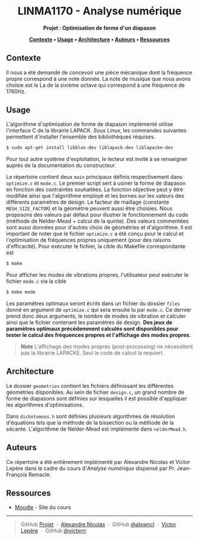 <h1 align="center">
  <br>
  LINMA1170 - Analyse numérique
  <br>
</h1>

<h4 align="center">Projet : Optimisation de forme d'un diapason

<p align="center">
  <a href="#contexte">Contexte</a> •
  <a href="#usage">Usage</a> •
  <a href="#architecture">Architecture</a> •
  <a href="#auteurs">Auteurs</a> •
  <a href="#ressources">Ressources</a>
</p>

## Contexte

Il nous a été demandé de concevoir une pièce mécanique dont la fréquence propre correspond à une note donnée. La note de musique que nous avons choisie est le La de la sixième octave qui correspond à une fréquence de 1760Hz.

## Usage

L'algorithme d'optimisation de forme de diapason implémenté utilise l'interface C de la librairie LAPACK. *Sous Linux*, les commandes suivantes permettent d'installer l'ensemble des bibliothèques réquises. 
```bash
$ sudo apt-get install libblas-dev liblapack-dev liblapacke-dev
```
Pour tout autre système d'exploitation, le lecteur est invité à se renseigner auprès de la documentation du constructeur.

Le répertoire contient deux `main` principaux définis respectivement dans `optimize.c` et `mode.c`. Le premier script sert à usiner la forme de diapason en fonction des contraintes souhaitées. La fonction objective peut y être modifiée ainsi que l'algorithme employé et les bornes sur les valeurs des différents paramètres de design. Le facteur de maillage (constante `MESH_SIZE_FACTOR`) et la géométrie peuvent aussi être choisies. Nous proposons des valeurs par défaut pour illustrer le fonctionnement du code (méthode de Nelder-Mead + calcul de la quinte). Des valeurs commentées sont aussi données pour d'autres choix de géométries et d'algorithme.
Il est important de noter que le fichier `optimize.c` a été conçu pour le calcul et l'optimisation de fréquences propres uniquement (pour des raisons d'efficacité). Pour exécuter le fichier, la cible du Makefile correspondante est 
```bash
$ make
```
Pour afficher les modes de vibrations propres, l'utilisateur peut exécuter le fichier `mode.c` via la cible 
```bash
$ make mode
```
Les paramètres optimaux seront écrits dans un fichier du dossier `files` donné en argument de `optimize.c` qui sera ensuite lu par `mode.c`. Ce dernier prend donc deux arguments, le nombre de modes de vibration et calculer ainsi que le fichier contenant les paramètres de design. **Des jeux de paramètres optimaux précédemment calculés sont disponibles pour tester le calcul des fréquences propres et l'affichage des modes propres.**
> **Note**
> L'affichage des modes propres (post-processing) ne nécessitent pas la librairie LAPACKE. Seul le code de calcul la requiert.

## Architecture

Le dossier `geometries` contient les fichiers définissant les différentes géométries disponibles. Au sein de fichier `design.c`, un grand nombre de forme de diapasons sont définies sur lesquelles il est possible d'appliquer les algorithmes d'optimisations.

Dans `dichotomous.h` sont définies plusieurs algorithmes de résolution d'équations tels que la méthode de la bissection ou la méthode de la sécante. L'algorithme de Nelder-Mead est implémenté dans `nelderMead.h`.

## Auteurs

Ce répertoire a été entièrement implémenté par Alexandre Nicolas et Victor Lepère dans le cadre du cours d'*Analyse numérique* dispensé par Pr. Jean-François Remacle.

## Ressources

* [Moodle](https://moodle.uclouvain.be/course/view.php?id=5504) - Site du cours

---

> GitHub [Projet](https://github.com/victxrrr/LINMA1170_project) &nbsp;&middot;&nbsp;
> [Alexandre Nicolas](mailto:alexandre.nicolas@student.uclouvain.be) &nbsp;&middot;&nbsp;
> GitHub [@alxwncl](https://github.com/alxwncl) &nbsp;&middot;&nbsp;
> [Victor Lepère](mailto:victor.lepere@student.uclouvain.be) &nbsp;&middot;&nbsp;
> GitHub [@victxrrr](https://github.com/victxrrr)
